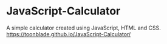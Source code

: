 # JavaScript-Calculator
A simple calculator created using JavaScript, HTML and CSS.
https://toonblade.github.io/JavaScript-Calculator/
